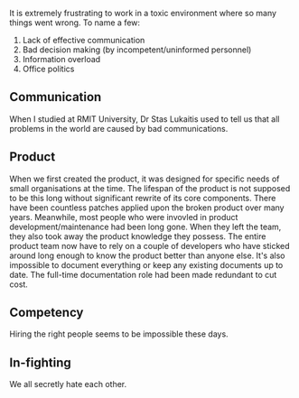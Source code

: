 It is extremely frustrating to work in a toxic environment where so many things went wrong. To name a few:

1. Lack of effective communication
2. Bad decision making (by incompetent/uninformed personnel)
3. Information overload
4. Office politics

## Communication
When I studied at RMIT University, Dr Stas Lukaitis used to tell us that all problems in the world are caused by bad communications. 
## Product
When we first created the product, it was designed for specific needs of small organisations at the time. The lifespan of the product is not supposed to be this long without significant rewrite of its core components. There have been countless patches applied upon the broken product over many years. Meanwhile, most people who were invovled in product development/maintenance had been long gone. When they left the team, they also took away the product knowledge they possess. The entire product team now have to rely on a couple of developers who have sticked around long enough to know the product better than anyone else. It's also impossible to document everything or keep any existing documents up to date. The full-time documentation role had been made redundant to cut cost.
## Competency
Hiring the right people seems to be impossible these days.
## In-fighting
We all secretly hate each other.
